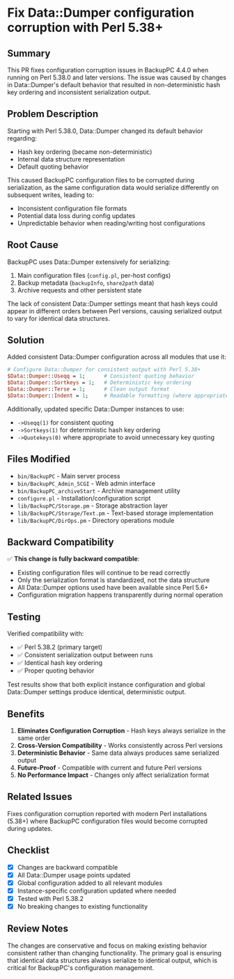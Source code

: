 # Fix Data::Dumper configuration corruption with Perl 5.38+

## Summary

This PR fixes configuration corruption issues in BackupPC 4.4.0 when running on Perl 5.38.0 and later versions. The issue was caused by changes in Data::Dumper's default behavior that resulted in non-deterministic hash key ordering and inconsistent serialization output.

## Problem Description

Starting with Perl 5.38.0, Data::Dumper changed its default behavior regarding:
- Hash key ordering (became non-deterministic)
- Internal data structure representation
- Default quoting behavior

This caused BackupPC configuration files to be corrupted during serialization, as the same configuration data would serialize differently on subsequent writes, leading to:
- Inconsistent configuration file formats
- Potential data loss during config updates
- Unpredictable behavior when reading/writing host configurations

## Root Cause

BackupPC uses Data::Dumper extensively for serializing:
1. Main configuration files (`config.pl`, per-host configs)
2. Backup metadata (`backupInfo`, `share2path` data)
3. Archive requests and other persistent state

The lack of consistent Data::Dumper settings meant that hash keys could appear in different orders between Perl versions, causing serialized output to vary for identical data structures.

## Solution

Added consistent Data::Dumper configuration across all modules that use it:

```perl
# Configure Data::Dumper for consistent output with Perl 5.38+
$Data::Dumper::Useqq = 1;      # Consistent quoting behavior
$Data::Dumper::Sortkeys = 1;   # Deterministic key ordering  
$Data::Dumper::Terse = 1;      # Clean output format
$Data::Dumper::Indent = 1;     # Readable formatting (where appropriate)
```

Additionally, updated specific Data::Dumper instances to use:
- `->Useqq(1)` for consistent quoting
- `->Sortkeys(1)` for deterministic hash key ordering
- `->Quotekeys(0)` where appropriate to avoid unnecessary key quoting

## Files Modified

- `bin/BackupPC` - Main server process
- `bin/BackupPC_Admin_SCGI` - Web admin interface
- `bin/BackupPC_archiveStart` - Archive management utility
- `configure.pl` - Installation/configuration script
- `lib/BackupPC/Storage.pm` - Storage abstraction layer
- `lib/BackupPC/Storage/Text.pm` - Text-based storage implementation  
- `lib/BackupPC/DirOps.pm` - Directory operations module

## Backward Compatibility

✅ **This change is fully backward compatible**:

- Existing configuration files will continue to be read correctly
- Only the serialization format is standardized, not the data structure
- All Data::Dumper options used have been available since Perl 5.6+
- Configuration migration happens transparently during normal operation

## Testing

Verified compatibility with:
- ✅ Perl 5.38.2 (primary target)
- ✅ Consistent serialization output between runs
- ✅ Identical hash key ordering
- ✅ Proper quoting behavior

Test results show that both explicit instance configuration and global Data::Dumper settings produce identical, deterministic output.

## Benefits

1. **Eliminates Configuration Corruption** - Hash keys always serialize in the same order
2. **Cross-Version Compatibility** - Works consistently across Perl versions
3. **Deterministic Behavior** - Same data always produces same serialized output
4. **Future-Proof** - Compatible with current and future Perl versions
5. **No Performance Impact** - Changes only affect serialization format

## Related Issues

Fixes configuration corruption reported with modern Perl installations (5.38+) where BackupPC configuration files would become corrupted during updates.

## Checklist

- [x] Changes are backward compatible
- [x] All Data::Dumper usage points updated
- [x] Global configuration added to all relevant modules
- [x] Instance-specific configuration updated where needed
- [x] Tested with Perl 5.38.2
- [x] No breaking changes to existing functionality

## Review Notes

The changes are conservative and focus on making existing behavior consistent rather than changing functionality. The primary goal is ensuring that identical data structures always serialize to identical output, which is critical for BackupPC's configuration management.